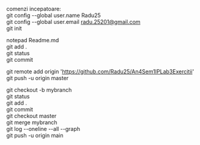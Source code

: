 comenzi incepatoare:  
git config --global user.name Radu25  
git config --global user.email radu.25201@gmail.com  
git init  
  
notepad Readme.md  
git add .  
git status  
git commit  

git remote add origin 'https://github.com/Radu25/An4Sem1IPLab3Exercitii'  
git push -u origin master  
  
git checkout -b mybranch  
git status    
git add .  
git commit  
git checkout master  
git merge mybranch  
git log --oneline --all --graph  
git push -u origin main  
